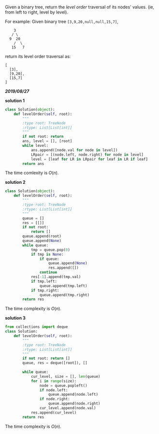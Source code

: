 Given a binary tree, return the *level order* traversal of its nodes' values. (ie, from left to right, level by level).

For example:
Given binary tree `[3,9,20,null,null,15,7]`,

```
    3
   / \
  9  20
    /  \
   15   7
```



return its level order traversal as:

```
[
  [3],
  [9,20],
  [15,7]
]
```

***2019/08/27***

**solution 1**

```python
class Solution(object):
    def levelOrder(self, root):
        """
        :type root: TreeNode
        :rtype: List[List[int]]
        """
        if not root: return
        ans, level = [], [root]
        while level:
            ans.append([node.val for node in level])
            LRpair = [(node.left, node.right) for node in level]
            level = [leaf for LR in LRpair for leaf in LR if leaf]
        return ans
```

The time comlexity is $O(n)$.

**solution 2**

```python
class Solution(object):
    def levelOrder(self, root):
        """
        :type root: TreeNode
        :rtype: List[List[int]]
        """
        queue = [] 
        res = [[]]
        if not root:
            return []
        queue.append(root)
        queue.append(None)
        while queue:
            tmp = queue.pop(0)
            if tmp is None:
                if queue:
                    queue.append(None)
                    res.append([])
                continue
            res[-1].append(tmp.val)
            if tmp.left:
                queue.append(tmp.left)
            if tmp.right:
                queue.append(tmp.right)
        return res
```

The time complexity is $O(n)$.

**solution 3**

```python
from collections import deque
class Solution:
    def levelOrder(self, root):
        """
        :type root: TreeNode
        :rtype: List[List[int]]
        """
        if not root: return []
        queue, res = deque([root]), []
        
        while queue:
            cur_level, size = [], len(queue)
            for i in range(size):
                node = queue.popleft()
                if node.left:
                    queue.append(node.left)
                if node.right:
                    queue.append(node.right)
                cur_level.append(node.val)
            res.append(cur_level)
        return res
```

The time complexity is $O(n)$.